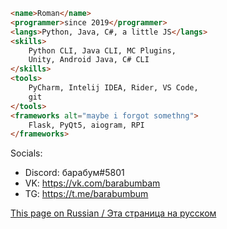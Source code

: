 ```html
<name>Roman</name>
<programmer>since 2019</programmer>
<langs>Python, Java, C#, a little JS</langs>
<skills>
    Python CLI, Java CLI, MC Plugins,
    Unity, Android Java, C# CLI
</skills>
<tools>
    PyCharm, Intelij IDEA, Rider, VS Code,
    git
</tools>
<frameworks alt="maybe i forgot somethng">
    Flask, PyQt5, aiogram, RPI
</frameworks>
```



Socials:
- Discord: барабум#5801
- VK: https://vk.com/barabumbam
- TG: https://t.me/barabumbum

[This page on Russian / Эта страница на русском](https://github.com/barabum0/barabum0/blob/main/README_rus.md)
